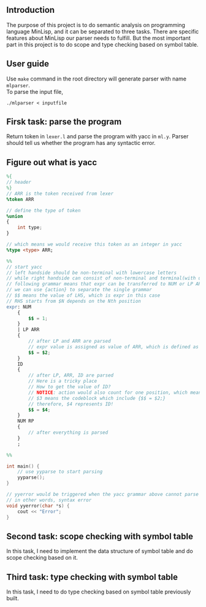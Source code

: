 ## Introduction
The purpose of this project is to do semantic analysis on programming language MinLisp, and it can be separated to three tasks. There are specific features about MinLisp our parser needs to fulfill. But the most important part in this project is to do scope and type checking based on symbol table.

## User guide
Use `make` command in the root directory will generate parser with name `mlparser`.  
To parse the input file,
```
./mlparser < inputfile
```

## Firsk task: parse the program
Return token in `lexer.l` and parse the program with yacc in `ml.y`. Parser should tell us whether the program has any syntactic error.

## Figure out what is yacc
```yacc
%{
// header
%}
// ARR is the token received from lexer
%token ARR

// define the type of token
%union
{
    int type;
}

// which means we would receive this token as an integer in yacc
%type <type> ARR;

%%
// start yacc
// left handside should be non-terminal with lowercase letters
// while right handside can consist of non-terminal and terminal(with uppercase)
// following grammar means that expr can be transferred to NUM or LP ARR ID NUM RP
// we can use {action} to separate the single grammar
// $$ means the value of LHS, which is expr in this case
// RHS starts from $N depends on the Nth position
expr: NUM
    {
        $$ = 1;
    }
    | LP ARR
    {
        // after LP and ARR are parsed
        // expr value is assigned as value of ARR, which is defined as integer on above
        $$ = $2;
    }
    ID
    {
        // after LP, ARR, ID are parsed
        // Here is a tricky place
        // How to get the value of ID?
        // NOTICE: action would also count for one position, which means
        // $3 means the codeblock which include {$$ = $2;}
        // therefore, $4 represents ID!
        $$ = $4;
    }
    NUM RP
    {
        // after everything is parsed
    }
    ;

%%

int main() {
    // use yyparse to start parsing
    yyparse();
}

// yyerror would be triggered when the yacc grammar above cannot parse the input
// in other words, syntax error
void yyerror(char *s) {
    cout << "Error";
}
```

## Second task: scope checking with symbol table
In this task, I need to implement the data structure of symbol table and do scope checking based on it.

## Third task: type checking with symbol table
In this task, I need to do type checking based on symbol table previously built.